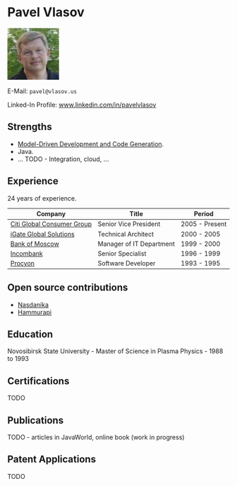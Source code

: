 # Pavel Vlasov 

![picture](pavel-vlasov.jpg)

E-Mail: ``pavel@vlasov.us``

Linked-In Profile: www.linkedin.com/in/pavelvlasov

## Strengths

* [Model-Driven Development and Code Generation](model-driven-development/README.md).
* Java.
* ... TODO - Integration, cloud, ...

## Experience

24 years of experience. 

| Company  | Title | Period |
| ------------- | ------------- | ----- |
| [Citi Global Consumer Group](work-experience/citi/README.md) | Senior Vice President | 2005 - Present |
| [iGate Global Solutions](work-experience/igate/README.md) | Technical Architect | 2000 - 2005 |
| [Bank of Moscow](work-experience/bank-of-moscow/README.md) | Manager of IT Department | 1999 - 2000 |
| [Incombank](work-experience/inkombank/README.md) | Senior Specialist | 1996 - 1999 |
| [Procyon](work-experience/procyon/README.md) | Software Developer | 1993 - 1995 |

## Open source contributions

* [Nasdanika](open-source/nasdanika/README.md)
* [Hammurapi](open-source/hammurapi/README.md)

## Education 

Novosibirsk State University - Master of Science in Plasma Physics - 1988 to 1993

## Certifications

TODO

## Publications

TODO - articles in JavaWorld, online book (work in progress)

## Patent Applications

TODO

